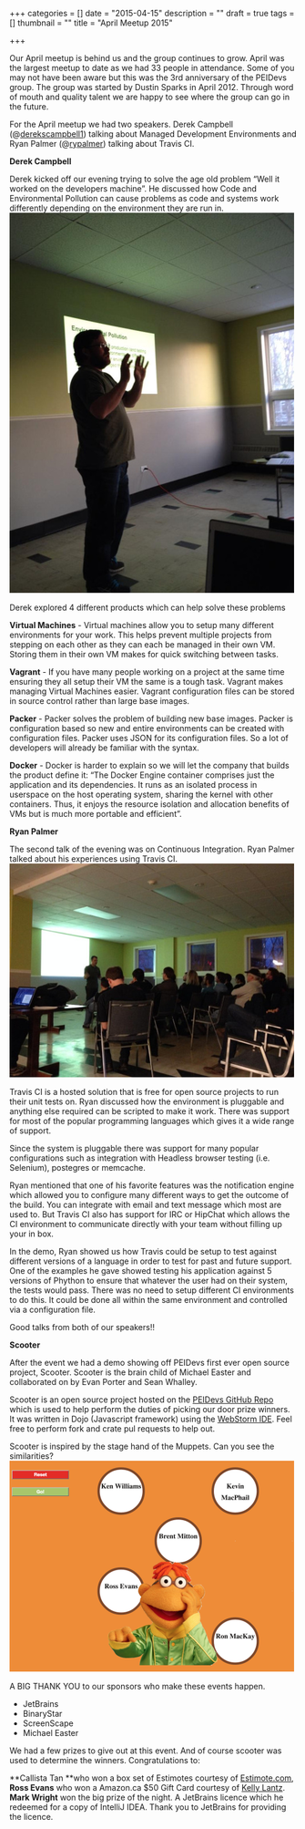 +++
categories = []
date = "2015-04-15"
description = ""
draft = true
tags = []
thumbnail = ""
title = "April Meetup 2015"

+++


Our April meetup is behind us and the group continues to grow. April was the largest meetup to date as we had 33 people in attendance. Some of you may not have been aware but this was the 3rd anniversary of the PEIDevs group. The group was started by Dustin Sparks in April 2012. Through word of mouth and quality talent we are happy to see where the group can go in the future.

For the April meetup we had two speakers. Derek Campbell (@[derekscampbell1](https://twitter.com/derekscampbell1)) talking about Managed Development Environments and Ryan Palmer (@[rypalmer](https://www.twitter.com/rypalmer)) talking about Travis CI.

**Derek Campbell**

Derek kicked off our evening trying to solve the age old problem “Well it worked on the developers machine”. He discussed how Code and Environmental Pollution can cause problems as code and systems work differently depending on the environment they are run in.![](/uploads/2017/04/24/derek__.jpg)

Derek explored 4 different products which can help solve these problems

**Virtual Machines** - Virtual machines allow you to setup many different environments for your work. This helps prevent multiple projects from stepping on each other as they can each be managed in their own VM. Storing them in their own VM makes for quick switching between tasks.

**Vagrant** - If you have many people working on a project at the same time ensuring they all setup their VM the same is a tough task. Vagrant makes managing Virtual Machines easier. Vagrant configuration files can be stored in source control rather than large base images.

**Packer** -  Packer solves the problem of building new base images. Packer is configuration based so new and entire environments can be created with configuration files. Packer uses JSON for its configuration files. So a lot of developers will already be familiar with the syntax.

**Docker** - Docker is harder to explain so we will let the company that builds the product define it: “The Docker Engine container comprises just the application and its dependencies. It runs as an isolated process in userspace on the host operating system, sharing the kernel with other containers. Thus, it enjoys the resource isolation and allocation benefits of VMs but is much more portable and efficient”.

**Ryan Palmer**

The second talk of the evening was on Continuous Integration. Ryan Palmer talked about his experiences using Travis CI.![](/uploads/2017/04/24/ryan_april.jpg)

Travis CI is a hosted solution that is free for open source projects to run their unit tests on. Ryan discussed how the environment is pluggable and anything else required can be scripted to make it work. There was support for most of the popular programming languages which gives it a wide range of support.

Since the system is pluggable there was support for many popular configurations such as integration with Headless browser testing (i.e. Selenium), postegres or memcache.

Ryan mentioned that one of his favorite features was the notification engine which allowed you to configure many different ways to get the outcome of the build. You can integrate with email and text message which most are used to. But Travis CI also has support for IRC or HipChat which allows the CI environment to communicate directly with your team without filling up your in box.

In the demo, Ryan showed us how Travis could be setup to test against different versions of a language in order to test for past and future support. One of the examples he gave showed testing his application against 5 versions of Phython to ensure that whatever the user had on their system, the tests would pass. There was no need to setup different CI environments to do this. It could be done all within the same environment and controlled via a configuration file.

Good talks from both of our speakers!!

**Scooter**

After the event we had a demo showing off PEIDevs first ever open source project, Scooter. Scooter is the brain child of Michael Easter and collaborated on by Evan Porter and Sean Whalley.

Scooter is an open source project hosted on the [PEIDevs GitHub Repo](https://github.com/peidevs) which is used to help perform the duties of picking our door prize winners. It was written in Dojo (Javascript framework) using the [WebStorm IDE](http://www.jetbrains.com/products). Feel free to perform fork and crate pul requests to help out.

Scooter is inspired by the stage hand of the Muppets. Can you see the similarities?![](/uploads/2017/04/24/scooter.png)

A BIG THANK YOU to our sponsors who make these events happen.

* JetBrains
* BinaryStar
* ScreenScape
* Michael Easter

We had a few prizes to give out at this event. And of course scooter was used to determine the winners. Congratulations to:

**Callista Tan **who won a box set of Estimotes courtesy of [Estimote.com](http://estimote.com/), **Ross Evans** who won a Amazon.ca $50 Gift Card courtesy of [Kelly Lantz](http://www.century21.ca/kelly.lantz). **Mark Wright** won the big prize of the night. A JetBrains licence which he redeemed for a copy of IntelliJ IDEA. Thank you to JetBrains for providing the licence.





